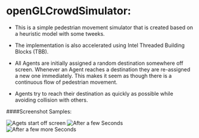 # openGLCrowdSimulator:

- This is a simple pedestrian movement simulator that is created based on a heuristic model with some tweeks.

- The implementation is also accelerated using Intel Threaded Building Blocks (TBB).

- All Agents are initially assigned a random destination somewhere off screen. Whenever an Agent reaches a destination they are re-assigned a new one immediately. This makes it seem as though there is a continuous flow of pedestrian movement.

- Agents try to reach their destination as quickly as possible while avoiding collision with others.


####Screenshot Samples:

![Agets start off screen](http://i.imgur.com/2EZZPWR.png)
![After a few Seconds](http://i.imgur.com/Eg2lsXL.png)
![After a few more Seconds](http://i.imgur.com/8LsnrM5.png)

